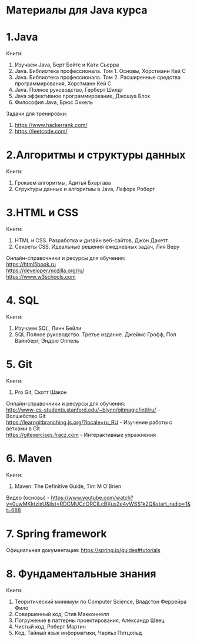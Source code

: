 # Материалы для Java курса

# 1.Java
Книги:
1. Изучаем Java, Берт Бейтс и Кати Сьерра
2. Java. Библиотека профессионала. Том 1. Основы, Хорстманн Кей С
3. Java. Библиотека профессионала. Том 2. Расширенные средства программирования, Хорстманн Кей С
4. Java. Полное руководство, Герберт Шилдт
5. Java эффективное программирование, Джошуа Блох
6. Философия Java, Брюс Эккель

Задачи для тренировки: <br>
1. https://www.hackerrank.com/ <br>
2. https://leetcode.com/

# 2.Алгоритмы и структуры данных
Книги:
1. Грокаем алгоритмы, Адитья Бхаргава
2. Структуры данных и алгоритмы в Java, Лафоре Роберт

# 3.HTML и CSS
Книги:
1. HTML и CSS. Разработка и дизайн веб-сайтов, Джон Дакетт
2. Секреты CSS. Идеальные решения ежедневных задач, Лия Веру

Онлайн-справочники и pесурсы для обучения: <br>
https://html5book.ru <br>
https://developer.mozilla.org/ru/ <br>
https://www.w3schools.com

# 4. SQL
Книги:
1. Изучаем SQL, Линн Бейли
2. SQL Полное руководство. Третье издание. Джеймс Грофф, Пол Вайнберг, Эндрю Оппель

# 5. Git
Книги: <br>
1. Pro Git, Скотт Шакон <br>

Онлайн-справочники и pесурсы для обучения: <br>
http://www-cs-students.stanford.edu/~blynn/gitmagic/intl/ru/ - Волшебство Git <br>
https://learngitbranching.js.org/?locale=ru_RU - Изучение работы с ветками в Git <br>
https://gitexercises.fracz.com - Интерактивные упражнения

# 6. Maven
Книги: <br>
1. Maven: The Definitive Guide, Tim M O'Brien

Видео (основы) - https://www.youtube.com/watch?v=0uwMKktzixU&list=RDCMUCcORCILcBXus2e4vWSS1k2Q&start_radio=1&t=688

# 7. Spring framework
Официальная документация:
https://spring.io/guides#tutorials

# 8. Фундаментальные знания
Книги:
1. Теоритический минимум по Computer Science, Владстон Феррейра Фило
2. Совершенный код, Стив Макконнелл
3. Погружение в паттерны проектирования, Александр Швец
4. Чистый код, Роберт Мартин
5. Код. Тайный язык информатики, Чарльз Петцольд
